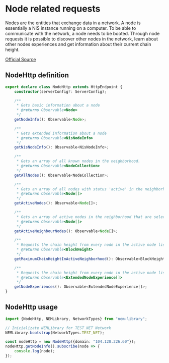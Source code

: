 # Node related requests

Nodes are the entities that exchange data in a network. A node is essentially a NIS instance running on a computer. To be able to communicate with the network, a node needs to be booted. Through node requests it is possible to discover other nodes in the network, learn about other nodes experiences and get information about their current chain height.

[Official Source](https://bob.nem.ninja/docs/#node-related-requests)

## NodeHttp definition

```typescript
export declare class NodeHttp extends HttpEndpoint {
    constructor(serverConfig?: ServerConfig);

    /**
     * Gets basic information about a node
     * @returns Observable<Node>
     */
    getNodeInfo(): Observable<Node>;

    /**
     * Gets extended information about a node
     * @returns Observable<NisNodeInfo>
     */
    getNisNodeInfo(): Observable<NisNodeInfo>;

    /**
     * Gets an array of all known nodes in the neighborhood.
     * @returns Observable<NodeCollection>
     */
    getAllNodes(): Observable<NodeCollection>;

    /**
     * Gets an array of all nodes with status 'active' in the neighborhood.
     * @returns Observable<Node[]>
     */
    getActiveNodes(): Observable<Node[]>;

    /**
     * Gets an array of active nodes in the neighborhood that are selected for broadcasts.
     * @returns Observable<Node[]>
     */
    getActiveNeighbourNodes(): Observable<Node[]>;

    /**
     * Requests the chain height from every node in the active node list and returns the maximum height seen.
     * @returns Observable<BlockHeight>
     */
    getMaximumChainHeightInActiveNeighborhood(): Observable<BlockHeight>;

    /**
     * Requests the chain height from every node in the active node list and returns the maximum height seen.
     * @returns Observable<ExtendedNodeExperience[]>
     */
    getNodeExperiences(): Observable<ExtendedNodeExperience[]>;
}
```

## NodeHttp usage

```typescript
import {NodeHttp, NEMLibrary, NetworkTypes} from "nem-library";

// Inicializate NEMLibrary for TEST_NET Network
NEMLibrary.bootstrap(NetworkTypes.TEST_NET);

const nodeHttp = new NodeHttp({domain: "104.128.226.60"});
nodeHttp.getNodeInfo().subscribe(node => {
    console.log(node);
});
```

